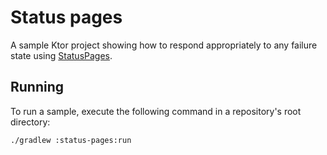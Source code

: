 # Status pages

A sample Ktor project showing how to respond appropriately to any failure state using [StatusPages](https://ktor.io/docs/status-pages.html).

## Running

To run a sample, execute the following command in a repository's root directory:
```bash
./gradlew :status-pages:run
```
